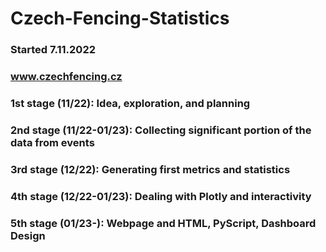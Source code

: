 # Czech-Fencing-Statistics

### Started 7.11.2022
### www.czechfencing.cz

### 1st stage (11/22): Idea, exploration, and planning
### 2nd stage (11/22-01/23): Collecting significant portion of the data from events
### 3rd stage (12/22): Generating first metrics and statistics
### 4th stage (12/22-01/23): Dealing with Plotly and interactivity
### 5th stage (01/23-): Webpage and HTML, PyScript, Dashboard Design